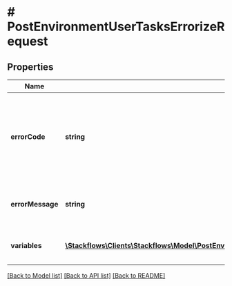 # # PostEnvironmentUserTasksErrorizeRequest

## Properties

Name | Type | Description | Notes
------------ | ------------- | ------------- | -------------
**errorCode** | **string** | An error code that indicates the predefined error. It is used to identify the BPMN error handler. |
**errorMessage** | **string** | An error message that describes the error. |
**variables** | [**\Stackflows\Clients\Stackflows\Model\PostEnvironmentUserTasksEscalateRequestVariablesInner[]**](PostEnvironmentUserTasksEscalateRequestVariablesInner.md) | optional Where key is variable name | [optional]

[[Back to Model list]](../../README.md#models) [[Back to API list]](../../README.md#endpoints) [[Back to README]](../../README.md)
